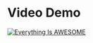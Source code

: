 # Video Demo
[![Everything Is AWESOME](https://img.youtube.com/vi/iEBnxtZ7b7I/0.jpg)](https://youtu.be/iEBnxtZ7b7I&t=4s "Everything Is AWESOME")
